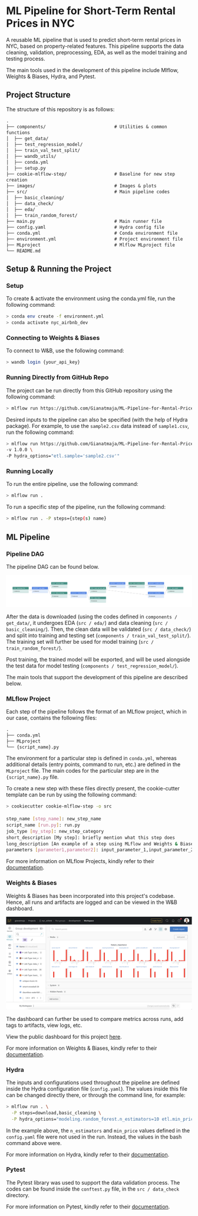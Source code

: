 # ML Pipeline for Short-Term Rental Prices in NYC

A reusable ML pipeline that is used to predict short-term rental prices in NYC, based on property-related features. This pipeline supports the data cleaning, validation, preprocessing, EDA, as well as the model training and testing process.

The main tools used in the development of this pipeline include Mlflow, Weights & Biases, Hydra, and Pytest.

## Project Structure

The structure of this repository is as follows:

    .
    ├── components/                          # Utilities & common functions
    │  ├── get_data/                              
    │  ├── test_regression_model/
    │  ├── train_val_test_split/
    │  ├── wandb_utils/
    │  ├── conda.yml
    │  ├── setup.py
    ├── cookie-mlflow-step/                  # Baseline for new step creation
    ├── images/                              # Images & plots
    ├── src/                                 # Main pipeline codes          
    │  ├── basic_cleaning/                              
    │  ├── data_check/
    │  ├── eda/
    │  ├── train_random_forest/                  
    ├── main.py                              # Main runner file
    ├── config.yaml                          # Hydra config file
    ├── conda.yml                            # Conda environment file
    ├── environment.yml                      # Project environment file
    ├── MLproject                            # Mlflow MLproject file               
    └── README.md


## Setup & Running the Project

### Setup
To create & activate the environment using the conda.yml file, run the following command:

```bash
> conda env create -f environment.yml
> conda activate nyc_airbnb_dev
```

### Connecting to Weights & Biases
To connect to W&B, use the following command:

```bash
> wandb login {your_api_key}
```

### Running Directly from GitHub Repo
The project can be run directly from this GitHub repository using the following command:

```bash
> mlflow run https://github.com/Gianatmaja/ML-Pipeline-for-Rental-Prices-Prediction -v 1.0.0 
```

Desired inputs to the pipeline can also be specified (with the help of Hydra package). For example, to use the `sample2.csv` data instead of `sample1.csv`, run the following command:

```bash
> mlflow run https://github.com/Gianatmaja/ML-Pipeline-for-Rental-Prices-Prediction \
-v 1.0.0 \
-P hydra_options="etl.sample='sample2.csv'"
```

### Running Locally
To run the entire pipeline, use the following command:

```bash
> mlflow run .
```

To run a specific step of the pipeline, run the following command:

```bash
> mlflow run . -P steps={step(s) name}
```


## ML Pipeline

### Pipeline DAG

The pipeline DAG can be found below.

![dag](https://github.com/Gianatmaja/ML-Pipeline-for-Rental-Prices-Prediction/blob/main/images/ml_dag.png)

After the data is downloaded (using the codes defined in `components / get_data/`, it undergoes EDA (`src / eda/`) and data cleaning (`src / basic_cleaning/`). Then, the clean data will be validated (`src / data_check/`) and split into training and testing set (`components / train_val_test_split/`). The training set will further be used for model training (`src / train_random_forest/`). 

Post training, the trained model will be exported, and will be used alongside the test data for model testing (`components / test_regression_model/`).

The main tools that support the development of this pipeline are described below.

### MLflow Project

Each step of the pipeline follows the format of an MLflow project, which in our case, contains the following files:

    .
    ├── conda.yml
    ├── MLproject
    └── {script_name}.py
    
The environment for a particular step is defined in `conda.yml`, whereas additional details (entry points, command to run, etc.) are defined in the `MLproject` file. The main codes for the particular step are in the `{script_name}.py` file.

To create a new step with these files directly present, the cookie-cutter template can be run by using the following command:

```bash
> cookiecutter cookie-mlflow-step -o src

step_name [step_name]: new_step_name
script_name [run.py]: run.py
job_type [my_step]: new_step_category
short_description [My step]: briefly mention what this step does
long_description [An example of a step using MLflow and Weights & Biases]: what this step does, with more details
parameters [parameter1,parameter2]: input_parameter_1,input_parameter_2,input_parameter_3
```

For more information on MLflow Projects, kindly refer to their [documentation](https://mlflow.org/docs/latest/projects.html).

### Weights & Biases

Weights & Biases has been incorporated into this project's codebase. Hence, all runs and artifacts are logged and can be viewed in the W&B dashboard.

![W&B Dashboard](https://github.com/Gianatmaja/ML-Pipeline-for-Rental-Prices-Prediction/blob/main/images/wb_dashboard.png)

The dashboard can further be used to compare metrics across runs, add tags to artifacts, view logs, etc.

View the public dashboard for this project [here](https://wandb.ai/gianatmaja/nyc_airbnb?workspace=user-gianatmaja).

For more information on Weights & Biases, kindly refer to their [documentation](https://docs.wandb.ai/).

### Hydra

The inputs and configurations used throughout the pipeline are defined inside the Hydra configuration file (`config.yaml`). The values inside this file can be changed directly there, or through the command line, for example:

```bash
> mlflow run . \
  -P steps=download,basic_cleaning \
  -P hydra_options="modeling.random_forest.n_estimators=10 etl.min_price=50"
```

In the example above, the `n_estimators` and `min_price` values defined in the `config.yaml` file were not used in the run. Instead, the values in the bash command above were.

For more information on Hydra, kindly refer to their [documentation](https://hydra.cc/docs/intro/).

### Pytest

The Pytest library was used to support the data validation process. The codes can be found inside the `conftest.py` file, in the `src / data_check` directory.

For more information on Pytest, kindly refer to their [documentation](https://docs.pytest.org/en/7.3.x/).

